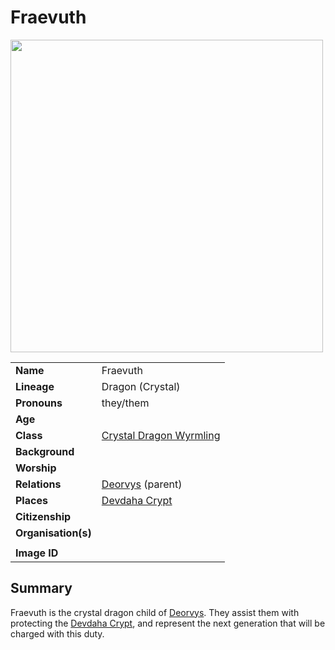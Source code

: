 # Fraevuth

<img src="https://raw.githubusercontent.com/jesskelsall/astarus-images/main/characters/portraits/imageid.png" height="500" />

|||
| --- | --- |
| **Name** | Fraevuth | character.4
| **Lineage** | Dragon (Crystal) |
| **Pronouns** | they/them |
| **Age** | |
| **Class** | [Crystal Dragon Wyrmling](https://www.dndbeyond.com/monsters/crystal-dragon-wyrmling) |
| **Background** | |
| **Worship** | |
| **Relations** | [Deorvys](deorvys.md) (parent) |
| **Places** | [Devdaha Crypt](../places/dungeons/devdaha-crypt.md) |
| **Citizenship** | |
| **Organisation(s)** | |
|||
| **Image ID** | |

## Summary

Fraevuth is the crystal dragon child of [Deorvys](deorvys.md). They assist them with protecting the [Devdaha Crypt](../places/dungeons/devdaha-crypt.md), and represent the next generation that will be charged with this duty.

